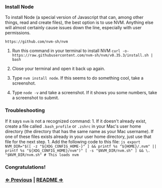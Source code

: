 ### Install Node

To install Node (a special version of Javascript that can, among other things, read and create files), the best option is to use NVM. Anything else will almost certainly cause issues down the line, especially with user permissions.

```https://github.com/nvm-sh/nvm```

1. Run this command in your terminal to install NVM `curl -o- https://raw.githubusercontent.com/nvm-sh/nvm/v0.35.3/install.sh | bash`

1. Close your terminal and open it back up again.
1. Type `nvm install node`. If this seems to do something cool, take a screenshot.
1. Type `node -v` and take a screenshot. If it shows you some numbers, take a screenshot to submit.


### Troubleshooting

If it says `nvm` is not a recognized command:
    1. If it doesn't already exist, create a file called `.bash_profile` or `.zshrc` in your Mac's user home directory (the directory that has the same name as your Mac username). If one of these files exists already in your user home directory, just use that file for the next step.
    1. Add the following code to this file:
        ```js
        export NVM_DIR="$([ -z "${XDG_CONFIG_HOME-}" ] && printf %s "${HOME}/.nvm" || printf %s "${XDG_CONFIG_HOME}/nvm")"
        [ -s "$NVM_DIR/nvm.sh" ] && \. "$NVM_DIR/nvm.sh" # This loads nvm
        ```

### Congratulations!


### [⇐ Previous](3_git.md) | [README ⇒](../../../../)
